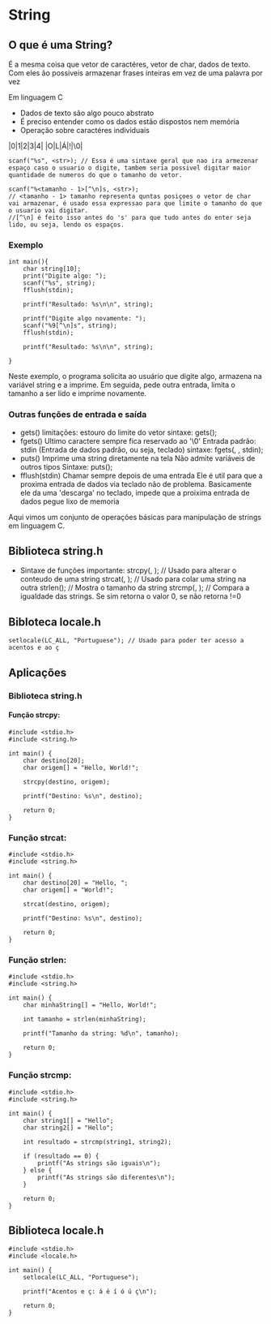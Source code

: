 # String

## O que é uma String?

É a mesma coisa que vetor de caractéres, vetor de char, dados de texto. Com eles ão possiveis armazenar frases inteiras em vez de uma palavra por vez

Em linguagem C

- Dados de texto são algo pouco abstrato
- É preciso entender como os dados estão dispostos nem memória
- Operação sobre caractéres individuais

|0|1|2|3|4|
|O|L|Á|!|\0|

    scanf("%s", <str>); // Essa é uma sintaxe geral que nao ira armezenar espaço caso o usuario o digite, tambem seria possivel digitar maior quantidade de numeros do que o tamanho do vetor.

    scanf("%<tamanho - 1>[^\n]s, <str>);
    // <tamanho - 1> tamanho representa quntas posiçoes o vetor de char vai armazenar, é usado essa expressao para que limite o tamanho do que o usuario vai digitar.
    //[^\n] é feito isso antes do 's' para que tudo antes do enter seja lido, ou seja, lendo os espaços.

### Exemplo
    int main(){
        char string[10];
        print("Digite algo: ");
        scanf("%s", string);
        fflush(stdin);

        printf("Resultado: %s\n\n", string);

        printf("Digite algo novamente: ");
        scanf("%9[^\n]s", string);
        fflush(stdin);

        printf("Resultado: %s\n\n", string);

    }

Neste exemplo, o programa solicita ao usuário que digite algo, armazena na variável string e a imprime. Em seguida, pede outra entrada, limita o tamanho a ser lido e imprime novamente.

### Outras funções de entrada e saída

- gets()
    limitações: estouro do limite do vetor
    sintaxe: 
        gets(<string>);
- fgets()
    Ultimo caractere sempre fica reservado ao '\0'
    Entrada padrão: stdin (Entrada de dados padrão, ou seja, teclado)
    sintaxe: 
        fgets(<string>, <tam>, stdin);
- puts()
    Imprime uma string diretamente na tela
    Não admite variáveis de outros tipos
    Sintaxe: 
        puts(<string>);
- fflush(stdin)
    Chamar sempre depois de uma entrada
    Ele é util para que a proxima entrada de dados via teclado não de problema. Basicamente ele da uma 'descarga' no teclado, impede que a proixima entrada de dados pegue lixo de memoria

Aqui vimos um conjunto de operações básicas para manipulação de strings em linguagem C.

## Biblioteca string.h

- Sintaxe de funções importante: 
    strcpy(<destino>, <origem>); // Usado para alterar o conteudo de uma string
    strcat(<destino>, <origem>); // Usado para colar uma string na outra 
    strlen(<string>); // Mostra o tamanho da string
    strcmp(<string1>, <string2>); // Compara a igualdade das strings. Se sim retorna o valor 0, se não retorna !=0

## Bibloteca locale.h
    setlocale(LC_ALL, "Portuguese"); // Usado para poder ter acesso a acentos e ao ç 

## Aplicações

### Biblioteca string.h

#### Função strcpy:

    #include <stdio.h>
    #include <string.h>

    int main() {
        char destino[20];
        char origem[] = "Hello, World!";
        
        strcpy(destino, origem);

        printf("Destino: %s\n", destino);

        return 0;
    }

### Função strcat:

    #include <stdio.h>
    #include <string.h>

    int main() {
        char destino[20] = "Hello, ";
        char origem[] = "World!";
        
        strcat(destino, origem);

        printf("Destino: %s\n", destino);

        return 0;
    }

### Função strlen:

    #include <stdio.h>
    #include <string.h>

    int main() {
        char minhaString[] = "Hello, World!";
        
        int tamanho = strlen(minhaString);

        printf("Tamanho da string: %d\n", tamanho);

        return 0;
    }

### Função strcmp:

    #include <stdio.h>
    #include <string.h>

    int main() {
        char string1[] = "Hello";
        char string2[] = "Hello";
        
        int resultado = strcmp(string1, string2);

        if (resultado == 0) {
            printf("As strings são iguais\n");
        } else {
            printf("As strings são diferentes\n");
        }

        return 0;
    }

## Biblioteca locale.h

    #include <stdio.h>
    #include <locale.h>

    int main() {
        setlocale(LC_ALL, "Portuguese");

        printf("Acentos e ç: á é í ó ú ç\n");

        return 0;
    }
